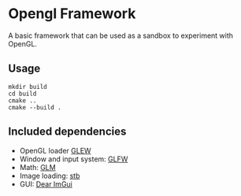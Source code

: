 # Opengl Framework
A basic framework that can be used as a sandbox to experiment with OpenGL.

## Usage
```
mkdir build
cd build
cmake ..
cmake --build .
```

## Included dependencies
- OpenGL loader [GLEW](http://glew.sourceforge.net/)
- Window and input system: [GLFW](https://www.glfw.org/)
- Math: [GLM](https://github.com/g-truc/glm)
- Image loading: [stb](https://github.com/nothings/stb)
- GUI: [Dear ImGui](https://github.com/ocornut/imgui)

